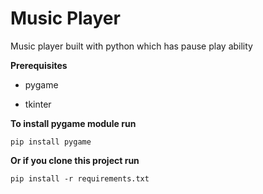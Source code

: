 # Music Player

Music player built with python which has pause play ability

**Prerequisites**

- pygame

- tkinter

**To install pygame module run**

```pip install pygame```

**Or if you clone this project run**

`
pip install -r requirements.txt
`

